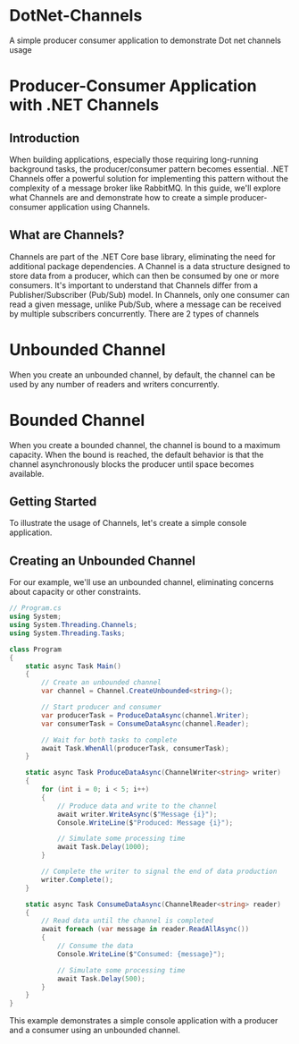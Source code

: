 # DotNet-Channels
A simple producer consumer application to demonstrate Dot net channels usage 

# Producer-Consumer Application with .NET Channels

## Introduction

When building applications, especially those requiring long-running background tasks, the producer/consumer pattern becomes essential. .NET Channels offer a powerful solution for implementing this pattern without the complexity of a message broker like RabbitMQ. In this guide, we'll explore what Channels are and demonstrate how to create a simple producer-consumer application using Channels.

## What are Channels?

Channels are part of the .NET Core base library, eliminating the need for additional package dependencies. A Channel is a data structure designed to store data from a producer, which can then be consumed by one or more consumers. It's important to understand that Channels differ from a Publisher/Subscriber (Pub/Sub) model. In Channels, only one consumer can read a given message, unlike Pub/Sub, where a message can be received by multiple subscribers concurrently.
There are 2 types of channels
# Unbounded Channel  
When you create an unbounded channel, by default, the channel can be used by any number of readers and writers concurrently.
# Bounded Channel
When you create a bounded channel, the channel is bound to a maximum capacity. When the bound is reached, the default behavior is that the channel asynchronously blocks the producer until space becomes available.

## Getting Started

To illustrate the usage of Channels, let's create a simple console application.

## Creating an Unbounded Channel

For our example, we'll use an unbounded channel, eliminating concerns about capacity or other constraints.

```csharp
// Program.cs
using System;
using System.Threading.Channels;
using System.Threading.Tasks;

class Program
{
    static async Task Main()
    {
        // Create an unbounded channel
        var channel = Channel.CreateUnbounded<string>();

        // Start producer and consumer
        var producerTask = ProduceDataAsync(channel.Writer);
        var consumerTask = ConsumeDataAsync(channel.Reader);

        // Wait for both tasks to complete
        await Task.WhenAll(producerTask, consumerTask);
    }

    static async Task ProduceDataAsync(ChannelWriter<string> writer)
    {
        for (int i = 0; i < 5; i++)
        {
            // Produce data and write to the channel
            await writer.WriteAsync($"Message {i}");
            Console.WriteLine($"Produced: Message {i}");

            // Simulate some processing time
            await Task.Delay(1000);
        }

        // Complete the writer to signal the end of data production
        writer.Complete();
    }

    static async Task ConsumeDataAsync(ChannelReader<string> reader)
    {
        // Read data until the channel is completed
        await foreach (var message in reader.ReadAllAsync())
        {
            // Consume the data
            Console.WriteLine($"Consumed: {message}");

            // Simulate some processing time
            await Task.Delay(500);
        }
    }
}
```

This example demonstrates a simple console application with a producer and a consumer using an unbounded channel.
